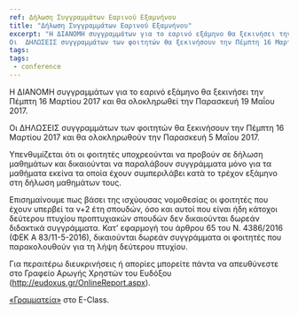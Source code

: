 ```yaml
---
ref: Δήλωση Συγγραμμάτων Εαρινού Εξαμνήνου
title: "Δήλωση Συγγραμμάτων Εαρινού Εξαμνήνου"
excerpt: "Η ΔΙΑΝΟΜΗ συγγραμμάτων για το εαρινό εξάμηνο θα ξεκινήσει την Πέμπτη 16 Μαρτίου 2017 και θα ολοκληρωθεί την Παρασκευή 19 Μαΐου 2017.
Οι  ΔΗΛΩΣΕΙΣ συγγραμμάτων των φοιτητών θα ξεκινήσουν την Πέμπτη 16 Μαρτίου 2017 και θα ολοκληρωθούν την Παρασκευή 5 Μαΐου 2017."
tags:
tags:
 - conference
---
```


Η ΔΙΑΝΟΜΗ συγγραμμάτων για το εαρινό εξάμηνο θα ξεκινήσει την Πέμπτη 16 Μαρτίου 2017 και θα ολοκληρωθεί την Παρασκευή 19 Μαΐου 2017.

Οι  ΔΗΛΩΣΕΙΣ συγγραμμάτων των φοιτητών θα ξεκινήσουν την Πέμπτη 16 Μαρτίου 2017 και θα ολοκληρωθούν την Παρασκευή 5 Μαΐου 2017.

Υπενθυμίζεται ότι οι φοιτητές υποχρεούνται να προβούν σε δήλωση μαθημάτων και δικαιούνται να παραλάβουν συγγράμματα μόνο για τα μαθήματα εκείνα τα οποία έχουν συμπεριλάβει κατά το τρέχον εξάμηνο στη δήλωση μαθημάτων τους.

Επισημαίνουμε πως βάσει της ισχύουσας νομοθεσίας οι φοιτητές που έχουν υπερβεί τα ν+2 έτη σπουδών, όσο και αυτοί που είναι ήδη κάτοχοι δεύτερου πτυχίου προπτυχιακών σπουδών δεν δικαιούνται δωρεάν διδακτικά συγγράμματα.
Κατ’ εφαρμογή του άρθρου 65 του Ν. 4386/2016 (ΦΕΚ Α 83/11-5-2016), δικαιούνται δωρεάν συγγράμματα οι φοιτητές που παρακολουθούν για τη λήψη δεύτερου πτυχίου.

Για περαιτέρω διευκρινήσεις ή απορίες μπορείτε πάντα να απευθύνεστε στο Γραφείο Αρωγής Χρηστών του Ευδόξου (http://eudoxus.gr/OnlineReport.aspx).

[«Γραμματεία»](https://e-class.ionio.gr/courses/DCS284/) στο E-Class.
